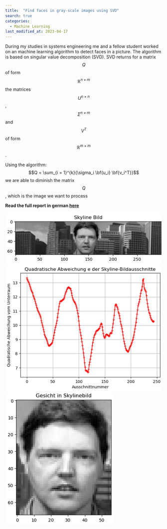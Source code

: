 ```yaml
---
title:  "Find faces in gray-scale images using SVD"
search: true
categories: 
  - Machine Learning
last_modified_at: 2023-04-17
---
```


During my studies in systems engineering me and a fellow student worked on an machine learning algorithm to detect faces in a picture. The algorithm is based on singular value decomposition (SVD). SVD returns for a matrix $$Q$$ of form $$\mathbb{R}^{n\times m}$$ the matrices $$U^{n\times n}$$, $$\Sigma^{n\times m}$$ and $$V^{T}$$ of form $$\mathbb{R}^{m\times m}$$.

Using the algorithm: $$Q = \sum_{i = 1}^{k}{\sigma_i \bf{u_i} \bf{v_i^T}}$$ we are able to diminish the matrix $$Q$$, which is the image we want to process



**Read the full report in german [here](/assets/pdf/Projekt17_GruppeD.pdf)**

![Skyline](/assets/image/findeFaces/Skylinebild.png)
![SquaredDeviation](/assets/image/findeFaces/QuadratischeAbweichung.png)
![FoundFaceInImage](/assets/image/findeFaces/foundFace.png)


